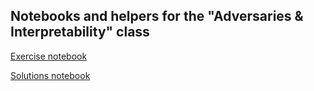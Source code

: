 ## Notebooks and helpers for the "Adversaries & Interpretability" class

[Exercise notebook](https://colab.research.google.com/github/ShibaniSanturkar/IAP_InterpretabilityClass/blob/master/adversaries_students.ipynb)

[Solutions notebook](https://colab.research.google.com/github/ShibaniSanturkar/IAP_InterpretabilityClass/blob/master/adversaries_solution.ipynb)
